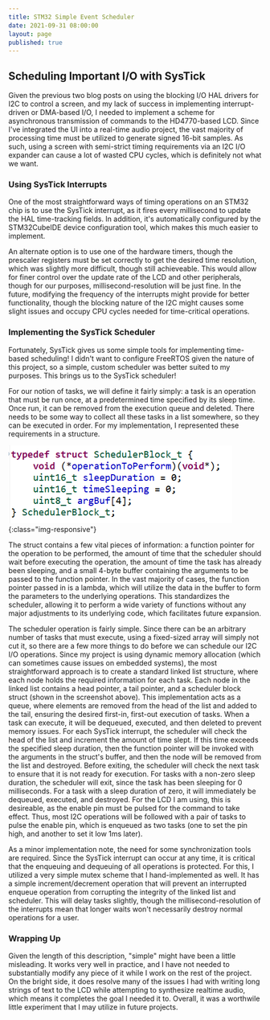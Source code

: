 ```yaml
---
title: STM32 Simple Event Scheduler
date: 2021-09-31 08:00:00
layout: page
published: true
---
```


## Scheduling Important I/O with SysTick

Given the previous two blog posts on using the blocking I/O HAL drivers for I2C to control a screen, and my lack of success in implementing interrupt-driven or DMA-based I/O, I needed to implement a scheme for asynchronous transmission of commands to the HD4770-based LCD. Since I've integrated the UI into a real-time audio project, the vast majority of processing time must be utilized to generate signed 16-bit samples. As such, using a screen with semi-strict timing requirements via an I2C I/O expander can cause a lot of wasted CPU cycles, which is definitely not what we want.

### Using SysTick Interrupts

One of the most straightforward ways of timing operations on an STM32 chip is to use the SysTick interrupt, as it fires every millisecond to update the HAL time-tracking fields. In addition, it's automatically configured by the STM32CubeIDE device configuration tool, which makes this much easier to implement.

An alternate option is to use one of the hardware timers, though the prescaler registers must be set correctly to get the desired time resolution, which was slightly more difficult, though still achieveable. This would allow for finer control over the update rate of the LCD and other peripherals, though for our purposes, millisecond-resolution will be just fine. In the future, modifying the frequency of the interrupts might provide for better functionality, though the blocking nature of the I2C might causes some slight issues and occupy CPU cycles needed for time-critical operations.  

### Implementing the SysTick Scheduler

Fortunately, SysTick gives us some simple tools for implementing time-based scheduling! I didn't want to configure FreeRTOS given the nature of this project, so a simple, custom scheduler was better suited to my purposes. This brings us to the SysTick scheduler!

For our notion of tasks, we will define it fairly simply: a task is an operation that must be run once, at a predetermined time specified by its sleep time. Once run, it can be removed from the execution queue and deleted. There needs to be some way to collect all these tasks in a list somewhere, so they can be executed in order. For my implementation, I represented these requirements in a structure.

![scheduler-struct](/assets/img/scheduler_struct.PNG){:class="img-responsive"}

The struct contains a few vital pieces of information: a function pointer for the operation to be performed, the amount of time that the scheduler should wait before executing the operation, the amount of time the task has already been sleeping, and a small 4-byte buffer containing the arguments to be passed to the function pointer. In the vast majority of cases, the function pointer passed in is a lambda, which will utilize the data in the buffer to form the parameters to the underlying operations. This standardizes the scheduler, allowing it to perform a wide variety of functions without any major adjustments to its underlying code, which facilitates future expansion. 

The scheduler operation is fairly simple. Since there can be an arbitrary number of tasks that must execute, using a fixed-sized array will simply not cut it, so there are a few more things to do before we can schedule our I2C I/O operations. Since my project is using dynamic memory allocation (which can sometimes cause issues on embedded systems), the most straightforward approach is to create a standard linked list structure, where each node holds the required information for each task. Each node in the linked list contains a head pointer, a tail pointer, and a scheduler block struct (shown in the screenshot above). This implementation acts as a queue, where elements are removed from the head of the list and added to the tail, ensuring the desired first-in, first-out execution of tasks. When a task can execute, it will be dequeued, executed, and then deleted to prevent memory issues. For each SysTick interrupt, the scheduler will check the head of the list and increment the amount of time slept. If this time exceeds the specified sleep duration, then the function pointer will be invoked with the arguments in the struct's buffer, and then the node will be removed from the list and destroyed. Before exiting, the scheduler will check the next task to ensure that it is not ready for execution. For tasks with a non-zero sleep duration, the scheduler will exit, since the task has been sleeping for 0 milliseconds. For a task with a sleep duration of zero, it will immediately be dequeued, executed, and destroyed. For the LCD I am using, this is desireable, as the enable pin must be pulsed for the command to take effect. Thus, most I2C operations will be followed with a pair of tasks to pulse the enable pin, which is enqueued as two tasks (one to set the pin high, and another to set it low 1ms later).

As a minor implementation note, the need for some synchronization tools are required. Since the SysTick interrupt can occur at any time, it is critical that the enqueuing and dequeuing of all operations is protected. For this, I utilized a very simple mutex scheme that I hand-implemented as well. It has a simple increment/decrement operation that will prevent an interrupted enqueue operation from corrupting the integrity of the linked list and scheduler. This will delay tasks slightly, though the millisecond-resolution of the interrupts mean that longer waits won't necessarily destroy normal operations for a user.

### Wrapping Up

Given the length of this description, "simple" might have been a little misleading. It works very well in practice, and I have not needed to substantially modify any piece of it while I work on the rest of the project. On the bright side, it does resolve many of the issues I had with writing long strings of text to the LCD while attempting to synthesize realtime audio, which means it completes the goal I needed it to. Overall, it was a worthwile little experiment that I may utilize in future projects.